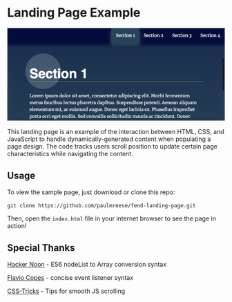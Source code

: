 # Landing Page Example

![Screenshot showing the nav menu and Section 1 heading](Landing-Page-Screenshot.png)

This landing page is an example of the interaction between HTML, CSS, and JavaScript to handle dynamically-generated content when populating a page design. The code tracks users scroll position to update certain page characteristics while navigating the content.


## Usage

To view the sample page, just download or clone this repo:

```
git clone https://github.com/paulmreese/fend-landing-page.git
```

Then, open the `index.html` file in your internet browser to see the page in action!

## Special Thanks

[Hacker Noon](https://hackernoon.com/htmlcollection-nodelist-and-array-of-objects-da42737181f9) - ES6 nodeList to Array conversion syntax

[Flavio Copes](https://flaviocopes.com/add-click-event-to-dom-list/) - concise event listener syntax

[CSS-Tricks](https://css-tricks.com/snippets/jquery/smooth-scrolling/) - Tips for smooth JS scrolling
